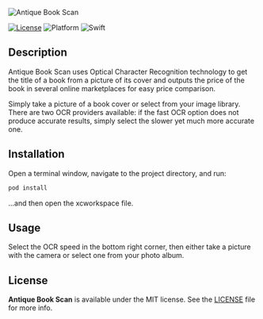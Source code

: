 ![Antique Book Scan](http://i.imgur.com/d54G84p.jpg)

[![License](https://img.shields.io/cocoapods/l/ImagePicker.svg?style=flat)](https://github.com/dritani/Antique-Book-Scan/blob/master/LICENSE.txt)
![Platform](https://img.shields.io/cocoapods/p/ImagePicker.svg?style=flat)
![Swift](https://img.shields.io/badge/%20in-swift%203.0-orange.svg)

## Description

Antique Book Scan uses Optical Character Recognition technology to get the title of a book from a picture of its cover and outputs the price of the book in several online marketplaces for easy price comparison. 

Simply take a picture of a book cover or select from your image library. There are two OCR providers available: if the fast OCR option does not produce accurate results, simply select the slower yet much more accurate one.

## Installation
Open a terminal window, navigate to the project directory, and run:

```ruby
pod install
```

...and then open the xcworkspace file.

## Usage

Select the OCR speed in the bottom right corner, then either take a picture with the camera or select one from your photo album.

## License

**Antique Book Scan** is available under the MIT license. See the [LICENSE](https://github.com/dritani/Antique-Book-Scan/blob/master/LICENSE.txt) file for more info.